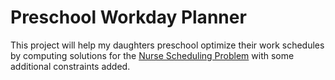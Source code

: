 # Preschool Workday Planner

This project will help my daughters preschool optimize their work schedules by computing
solutions for the [Nurse Scheduling Problem](https://en.wikipedia.org/wiki/Nurse_scheduling_problem) with
some additional constraints added.
